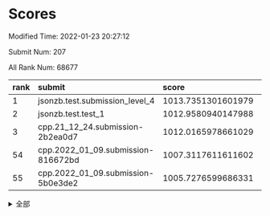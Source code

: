 # Scores

Modified Time: 2022-01-23 20:27:12

Submit Num: 207

All Rank Num: 68677

| rank |               submit               |       score        |       sigma        | pk_num |
| :--- | :--------------------------------- | :----------------- | :----------------- | :----- |
| 1    | jsonzb.test.submission_level_4     | 1013.7351301601979 | 0.7905766282303147 | 1328   |
| 2    | jsonzb.test.test_1                 | 1012.9580940147988 | 0.8001770892485892 | 1328   |
| 3    | cpp.21_12_24.submission-2b2ea0d7   | 1012.0165978661029 | 0.7884040213083202 | 1327   |
| 54   | cpp.2022_01_09.submission-816672bd | 1007.3117611611602 | 0.7328298648242647 | 1323   |
| 55   | cpp.2022_01_09.submission-5b0e3de2 | 1005.7276599686331 | 0.7211711717901501 | 1328   |


<details>
<summary>全部</summary>

| rank |                 submit                 |       score        |       sigma        | pk_num |
| :--- | :------------------------------------- | :----------------- | :----------------- | :----- |
| 1    | jsonzb.test.submission_level_4         | 1013.7351301601979 | 0.7905766282303147 | 1328   |
| 2    | jsonzb.test.test_1                     | 1012.9580940147988 | 0.8001770892485892 | 1328   |
| 3    | cpp.21_12_24.submission-2b2ea0d7       | 1012.0165978661029 | 0.7884040213083202 | 1327   |
| 4    | gobigger.level_3.submission_level_3_23 | 1011.5706879063436 | 0.7962658944825919 | 1328   |
| 5    | gobigger.level_3.submission_level_3_41 | 1011.38785175324   | 0.7605887619092246 | 1329   |
| 6    | gobigger.level_3.submission_level_3_30 | 1011.3033226262406 | 0.7723410388506982 | 1329   |
| 7    | gobigger.level_3.submission_level_3_28 | 1011.1856133682702 | 0.7686734858870614 | 1324   |
| 8    | gobigger.level_3.submission_level_3_4  | 1011.1552380583857 | 0.7593011574798948 | 1328   |
| 9    | gobigger.level_3.submission_level_3_21 | 1011.1531475519494 | 0.774146368232886  | 1330   |
| 10   | gobigger.level_3.submission_level_3_47 | 1010.9754887598805 | 0.7682066256681241 | 1323   |
| 11   | gobigger.level_3.submission_level_3_15 | 1010.8737996850003 | 0.789447847015628  | 1325   |
| 12   | gobigger.level_3.submission_level_3_45 | 1010.8513833867406 | 0.7695173298504567 | 1326   |
| 13   | gobigger.level_3.submission_level_3_24 | 1010.7832390894753 | 0.7680842616905272 | 1330   |
| 14   | gobigger.level_3.submission_level_3_38 | 1010.7104141988755 | 0.7960469871255643 | 1327   |
| 15   | gobigger.level_3.submission_level_3_29 | 1010.6752927759899 | 0.7600025674063892 | 1330   |
| 16   | gobigger.level_3.submission_level_3_27 | 1010.6699872412605 | 0.7813052349274727 | 1325   |
| 17   | gobigger.level_3.submission_level_3_32 | 1010.5627478556329 | 0.779887090679656  | 1328   |
| 18   | gobigger.level_3.submission_level_3_25 | 1010.5149649800201 | 0.773364420673618  | 1329   |
| 19   | gobigger.level_3.submission_level_3_40 | 1010.5038140659971 | 0.757410471117898  | 1330   |
| 20   | gobigger.level_3.submission_level_3_33 | 1010.465064251835  | 0.755794034232698  | 1329   |
| 21   | gobigger.level_3.submission_level_3_49 | 1010.4239646407871 | 0.7552735498232682 | 1326   |
| 22   | gobigger.level_3.submission_level_3_36 | 1010.3374001940805 | 0.7430766865521744 | 1327   |
| 23   | gobigger.level_3.submission_level_3_6  | 1010.3160611273386 | 0.7864312006649584 | 1327   |
| 24   | gobigger.level_3.submission_level_3_26 | 1010.2588268813806 | 0.7540299060368695 | 1325   |
| 25   | gobigger.level_3.submission_level_3_31 | 1010.205481029916  | 0.762157042539736  | 1322   |
| 26   | gobigger.level_3.submission_level_3_5  | 1010.1689246470925 | 0.7563148903787825 | 1326   |
| 27   | gobigger.level_3.submission_level_3_1  | 1009.9758520539053 | 0.7455569991345717 | 1328   |
| 28   | gobigger.level_3.submission_level_3_19 | 1009.9464815653554 | 0.7559598801374314 | 1328   |
| 29   | gobigger.level_3.submission_level_3_37 | 1009.9419161648484 | 0.7648439455595634 | 1323   |
| 30   | gobigger.level_3.submission_level_3_9  | 1009.8073599257858 | 0.7629792631660541 | 1328   |
| 31   | gobigger.level_3.submission_level_3_11 | 1009.6237064409997 | 0.7539004508226258 | 1326   |
| 32   | gobigger.level_3.submission_level_3_46 | 1009.5420814714291 | 0.7463001866550788 | 1332   |
| 33   | gobigger.level_3.submission_level_3_43 | 1009.5329857961907 | 0.7407858372092522 | 1323   |
| 34   | gobigger.level_3.submission_level_3_44 | 1009.5058673453991 | 0.744586375795654  | 1332   |
| 35   | gobigger.level_3.submission_level_3_18 | 1009.4730881859997 | 0.7641304786869177 | 1327   |
| 36   | gobigger.level_3.submission_level_3_16 | 1009.467123076705  | 0.7429290918217983 | 1331   |
| 37   | gobigger.level_3.submission_level_3_39 | 1009.4200907964957 | 0.7649275820220247 | 1331   |
| 38   | gobigger.level_3.submission_level_3_17 | 1009.4116145957483 | 0.7626119341201257 | 1326   |
| 39   | gobigger.level_3.submission_level_3_2  | 1009.3952767834902 | 0.7566516449832307 | 1330   |
| 40   | gobigger.level_3.submission_level_3_35 | 1009.3814851027266 | 0.7539471337265632 | 1331   |
| 41   | gobigger.level_3.submission_level_3_13 | 1009.3447929715044 | 0.7536762045225401 | 1329   |
| 42   | gobigger.level_3.submission_level_3_34 | 1009.3211805864132 | 0.7622429160359536 | 1328   |
| 43   | gobigger.level_3.submission_level_3_10 | 1009.3071809706306 | 0.7725592497113698 | 1329   |
| 44   | gobigger.level_3.submission_level_3_12 | 1009.2423820035553 | 0.7405668240089187 | 1325   |
| 45   | gobigger.level_3.submission_level_3_22 | 1009.1637288457778 | 0.7375538765282976 | 1324   |
| 46   | gobigger.level_3.submission_level_3_48 | 1009.0230507641035 | 0.7547866895317223 | 1322   |
| 47   | gobigger.level_3.submission_level_3_8  | 1008.8833885088357 | 0.7448955363077601 | 1321   |
| 48   | gobigger.level_3.submission_level_3_20 | 1008.613459578772  | 0.7719712505616378 | 1323   |
| 49   | gobigger.level_3.submission_level_3_42 | 1008.5435787916374 | 0.7555460588086232 | 1324   |
| 50   | gobigger.level_3.submission_level_3_7  | 1008.5010362454375 | 0.7452778390592827 | 1332   |
| 51   | gobigger.level_3.submission_level_3_3  | 1008.3330564272359 | 0.7389872384413794 | 1329   |
| 52   | gobigger.level_3.submission_level_3_14 | 1008.2390354798191 | 0.7400761626880554 | 1329   |
| 53   | gobigger.level_3.submission_level_3_0  | 1007.8373738529142 | 0.7396994265715668 | 1325   |
| 54   | cpp.2022_01_09.submission-816672bd     | 1007.3117611611602 | 0.7328298648242647 | 1323   |
| 55   | cpp.2022_01_09.submission-5b0e3de2     | 1005.7276599686331 | 0.7211711717901501 | 1328   |
| 56   | gobigger.level_1.submission_level_1_9  | 1004.8026488402538 | 0.7134463832586475 | 1327   |
| 57   | gobigger.level_1.submission_level_1_11 | 1004.7403259493543 | 0.7195371427947679 | 1319   |
| 58   | gobigger.level_1.submission_level_1_7  | 1004.3672131403897 | 0.7076605145519315 | 1326   |
| 59   | gobigger.level_1.submission_level_1_21 | 1004.1729859595575 | 0.7316619689493667 | 1326   |
| 60   | gobigger.level_1.submission_level_1_24 | 1004.1433714394468 | 0.7305826813101692 | 1331   |
| 61   | gobigger.level_1.submission_level_1_26 | 1003.9341127950053 | 0.7314372692793808 | 1327   |
| 62   | gobigger.level_1.submission_level_1_3  | 1003.8994795288231 | 0.7188398988121415 | 1326   |
| 63   | gobigger.level_1.submission_level_1_49 | 1003.8968358329136 | 0.7192851130301298 | 1329   |
| 64   | gobigger.level_1.submission_level_1_32 | 1003.895612638851  | 0.7126704541522655 | 1325   |
| 65   | gobigger.level_1.submission_level_1_35 | 1003.892655628893  | 0.7171336523345794 | 1325   |
| 66   | gobigger.level_1.submission_level_1_12 | 1003.8752005898936 | 0.7332508466268719 | 1323   |
| 67   | gobigger.level_1.submission_level_1_38 | 1003.864452014811  | 0.722914382432913  | 1324   |
| 68   | gobigger.level_1.submission_level_1_18 | 1003.8594648049682 | 0.7138316404669894 | 1322   |
| 69   | gobigger.level_1.submission_level_1_33 | 1003.7867136356414 | 0.7073169111662915 | 1324   |
| 70   | gobigger.level_1.submission_level_1_10 | 1003.6341835307044 | 0.7163808362744615 | 1328   |
| 71   | gobigger.level_1.submission_level_1_23 | 1003.5905112310254 | 0.7164671200936571 | 1325   |
| 72   | gobigger.level_1.submission_level_1_48 | 1003.5195525019388 | 0.714897064171477  | 1327   |
| 73   | gobigger.level_1.submission_level_1_40 | 1003.5180672729451 | 0.7107936352046238 | 1323   |
| 74   | gobigger.level_1.submission_level_1_34 | 1003.4893757600304 | 0.7122580058192374 | 1327   |
| 75   | gobigger.level_1.submission_level_1_19 | 1003.3938237921672 | 0.7239366872302475 | 1330   |
| 76   | gobigger.level_1.submission_level_1_43 | 1003.3503074078582 | 0.720322961350906  | 1332   |
| 77   | gobigger.level_1.submission_level_1_20 | 1003.3156227463479 | 0.7019538881265075 | 1325   |
| 78   | gobigger.level_1.submission_level_1_6  | 1003.2634977365269 | 0.7092081979048434 | 1326   |
| 79   | gobigger.level_1.submission_level_1_30 | 1003.2351690962313 | 0.7077211535492179 | 1332   |
| 80   | gobigger.level_1.submission_level_1_39 | 1003.186255590168  | 0.7286589669174064 | 1323   |
| 81   | gobigger.level_1.submission_level_1_17 | 1003.180574742321  | 0.7164828981198607 | 1328   |
| 82   | gobigger.level_1.submission_level_1_37 | 1003.1225205636983 | 0.7090586955039219 | 1329   |
| 83   | gobigger.level_1.submission_level_1_44 | 1003.1201366697393 | 0.7126615206629116 | 1325   |
| 84   | gobigger.level_1.submission_level_1_36 | 1003.0471775135792 | 0.7205505428016264 | 1323   |
| 85   | gobigger.level_1.submission_level_1_4  | 1003.0060011787134 | 0.7242642266792243 | 1324   |
| 86   | gobigger.level_1.submission_level_1_2  | 1002.9988859347267 | 0.7159874223615487 | 1331   |
| 87   | gobigger.level_1.submission_level_1_31 | 1002.9909408055189 | 0.716751064602592  | 1329   |
| 88   | gobigger.level_1.submission_level_1_13 | 1002.9766123159021 | 0.7178055594991225 | 1323   |
| 89   | gobigger.level_1.submission_level_1_42 | 1002.9766112723163 | 0.7053626464100152 | 1330   |
| 90   | gobigger.level_1.submission_level_1_29 | 1002.94563768163   | 0.7116107464899694 | 1320   |
| 91   | gobigger.level_1.submission_level_1_15 | 1002.9438654400215 | 0.7113557949065751 | 1326   |
| 92   | gobigger.level_1.submission_level_1_27 | 1002.8729800248193 | 0.7133731286257735 | 1325   |
| 93   | gobigger.level_1.submission_level_1_16 | 1002.8480486007016 | 0.7219610547316659 | 1330   |
| 94   | gobigger.level_1.submission_level_1_41 | 1002.7693019046764 | 0.7176197786828525 | 1323   |
| 95   | gobigger.level_1.submission_level_1_5  | 1002.7441730391328 | 0.7135707426202524 | 1330   |
| 96   | gobigger.level_1.submission_level_1_45 | 1002.7244892098286 | 0.7199310439198836 | 1331   |
| 97   | gobigger.level_1.submission_level_1_1  | 1002.6912305316348 | 0.711677535059563  | 1324   |
| 98   | gobigger.level_1.submission_level_1_47 | 1002.6742876708913 | 0.716685976770495  | 1337   |
| 99   | gobigger.level_1.submission_level_1_46 | 1002.6423690322134 | 0.7039621527605727 | 1331   |
| 100  | gobigger.level_1.submission_level_1_25 | 1002.5490810815809 | 0.7203700228395373 | 1325   |
| 101  | gobigger.level_1.submission_level_1_8  | 1002.5096976004272 | 0.7135710933634305 | 1329   |
| 102  | gobigger.level_1.submission_level_1_0  | 1002.3062119292545 | 0.7231458212559201 | 1328   |
| 103  | gobigger.level_1.submission_level_1_14 | 1002.2211702325751 | 0.7142632677704878 | 1325   |
| 104  | gobigger.level_1.submission_level_1_22 | 1002.1850076457292 | 0.7156057467502259 | 1326   |
| 105  | gobigger.level_1.submission_level_1_28 | 1001.9487241332859 | 0.7139307636908517 | 1329   |
| 106  | gobigger.random.submission_random_47   | 996.96727225988    | 0.7020368069957771 | 1329   |
| 107  | gobigger.random.submission_random_10   | 996.9638499285747  | 0.7095678714830326 | 1328   |
| 108  | gobigger.random.submission_random_13   | 996.8860174291752  | 0.7139306530560052 | 1334   |
| 109  | gobigger.random.submission_random_8    | 996.826493372566   | 0.7109514187190956 | 1324   |
| 110  | gobigger.random.submission_random_22   | 996.7995870224249  | 0.7146634328694405 | 1330   |
| 111  | gobigger.random.submission_random_18   | 996.7473131759796  | 0.692444000204513  | 1333   |
| 112  | gobigger.random.submission_random_44   | 996.5779476764725  | 0.7147243673583091 | 1325   |
| 113  | gobigger.random.submission_random_1    | 996.5085560258959  | 0.7131630777777467 | 1324   |
| 114  | gobigger.random.submission_random_27   | 996.4723963525292  | 0.707485847254888  | 1329   |
| 115  | gobigger.random.submission_random_5    | 996.401494430824   | 0.710588988485857  | 1318   |
| 116  | gobigger.random.submission_random_15   | 996.2759046239876  | 0.7042228796338644 | 1332   |
| 117  | gobigger.random.submission_random_49   | 996.1894285368948  | 0.706142102897098  | 1326   |
| 118  | gobigger.random.submission_random_41   | 996.1415300881513  | 0.7116404397291806 | 1330   |
| 119  | gobigger.random.submission_random_21   | 996.0952138578521  | 0.716661204338957  | 1328   |
| 120  | gobigger.random.submission_random_6    | 995.9935331816035  | 0.725014771365801  | 1326   |
| 121  | gobigger.random.submission_random_43   | 995.9842571986557  | 0.7221691258474497 | 1330   |
| 122  | gobigger.random.submission_random_16   | 995.972827842539   | 0.7188346349649339 | 1330   |
| 123  | gobigger.random.submission_random_38   | 995.9611362038523  | 0.7184594629543918 | 1332   |
| 124  | gobigger.random.submission_random_20   | 995.918230518231   | 0.7066474874259716 | 1327   |
| 125  | gobigger.random.submission_random_42   | 995.9099176563911  | 0.7077323149995368 | 1325   |
| 126  | gobigger.random.submission_random_12   | 995.8307639490167  | 0.7160887741550914 | 1325   |
| 127  | gobigger.random.submission_random_17   | 995.7896517835235  | 0.7261009094318136 | 1325   |
| 128  | gobigger.random.submission_random_48   | 995.7724249867497  | 0.7122016101371834 | 1330   |
| 129  | gobigger.random.submission_random_14   | 995.7717784037438  | 0.7137381004981423 | 1320   |
| 130  | gobigger.random.submission_random_37   | 995.6957260855551  | 0.7119069375374553 | 1329   |
| 131  | gobigger.random.submission_random_25   | 995.6741062346758  | 0.7245866499266478 | 1326   |
| 132  | gobigger.random.submission_random_24   | 995.6677540288696  | 0.7051402303309519 | 1327   |
| 133  | gobigger.random.submission_random_33   | 995.640562431061   | 0.7174882523804983 | 1325   |
| 134  | gobigger.random.submission_random_34   | 995.6015786465124  | 0.703954402170987  | 1325   |
| 135  | gobigger.random.submission_random_46   | 995.5028457059393  | 0.7095345770010678 | 1330   |
| 136  | gobigger.random.submission_random_28   | 995.4211812629743  | 0.7091119941089726 | 1328   |
| 137  | gobigger.random.submission_random_35   | 995.3821483548771  | 0.7084841269033622 | 1338   |
| 138  | gobigger.random.submission_random_40   | 995.3447765213364  | 0.7124196258458434 | 1332   |
| 139  | gobigger.random.submission_random_26   | 995.3069353834842  | 0.7196984320886903 | 1328   |
| 140  | gobigger.random.submission_random_45   | 995.2396480212652  | 0.7002953285638648 | 1329   |
| 141  | gobigger.random.submission_random_7    | 995.1594894323899  | 0.7244658216166724 | 1330   |
| 142  | gobigger.random.submission_random_2    | 995.1458268569174  | 0.7112162372938728 | 1326   |
| 143  | gobigger.random.submission_random_31   | 995.0767576055051  | 0.7211551316795833 | 1330   |
| 144  | gobigger.random.submission_random_0    | 995.0636748806334  | 0.70983632084608   | 1327   |
| 145  | gobigger.random.submission_random_4    | 995.0487905097203  | 0.6936462437479306 | 1327   |
| 146  | gobigger.random.submission_random_9    | 994.9479448763599  | 0.7032330462745755 | 1327   |
| 147  | gobigger.random.submission_random_36   | 994.8883587248763  | 0.7177637986912908 | 1326   |
| 148  | gobigger.random.submission_random_23   | 994.887281268983   | 0.7093585437821404 | 1329   |
| 149  | gobigger.random.submission_random_32   | 994.8120302549079  | 0.7081803962675353 | 1325   |
| 150  | gobigger.random.submission_random_19   | 994.7928222640843  | 0.7058776042342464 | 1323   |
| 151  | gobigger.random.submission_random_3    | 994.7063076938231  | 0.7220510907498722 | 1323   |
| 152  | gobigger.random.submission_random_39   | 994.6263658763394  | 0.717369522332085  | 1329   |
| 153  | gobigger.random.submission_random_30   | 994.5689347176016  | 0.7089651407007623 | 1326   |
| 154  | gobigger.random.submission_random_29   | 994.4159595867394  | 0.7203411312944612 | 1326   |
| 155  | gobigger.random.submission_random_11   | 994.3289539154539  | 0.7147521718928593 | 1327   |
| 156  | gobigger.level_2.submission_level_2_2  | 993.8851147487139  | 0.7481656533841454 | 1324   |
| 157  | gobigger.level_2.submission_level_2_17 | 993.6843197548915  | 0.7285949102161541 | 1327   |
| 158  | gobigger.level_2.submission_level_2_25 | 993.3472915134048  | 0.755379990477697  | 1327   |
| 159  | gobigger.level_2.submission_level_2_35 | 993.2327263591553  | 0.7243361910704804 | 1325   |
| 160  | gobigger.level_2.submission_level_2_38 | 993.197658533861   | 0.742007069932049  | 1331   |
| 161  | gobigger.level_2.submission_level_2_47 | 993.0793732004457  | 0.726208764765173  | 1326   |
| 162  | gobigger.level_2.submission_level_2_24 | 993.0381007828868  | 0.7519641832916973 | 1329   |
| 163  | gobigger.level_2.submission_level_2_49 | 992.98724975588    | 0.747917148279721  | 1326   |
| 164  | gobigger.level_2.submission_level_2_21 | 992.9619106013956  | 0.7416769708381669 | 1324   |
| 165  | gobigger.level_2.submission_level_2_14 | 992.9511047794495  | 0.734252286152401  | 1327   |
| 166  | gobigger.level_2.submission_level_2_20 | 992.912211173955   | 0.7257444909060865 | 1325   |
| 167  | gobigger.level_2.submission_level_2_40 | 992.8296745871403  | 0.7376666097188067 | 1328   |
| 168  | gobigger.level_2.submission_level_2_26 | 992.791327121445   | 0.7418423670955907 | 1323   |
| 169  | gobigger.level_2.submission_level_2_30 | 992.7808788340161  | 0.7595581212081307 | 1325   |
| 170  | gobigger.level_2.submission_level_2_34 | 992.7476923653478  | 0.7299039140157132 | 1329   |
| 171  | gobigger.level_2.submission_level_2_3  | 992.7191032329927  | 0.7406293475322935 | 1328   |
| 172  | gobigger.level_2.submission_level_2_12 | 992.6383657571812  | 0.7478447259118013 | 1327   |
| 173  | gobigger.level_2.submission_level_2_27 | 992.6251677363329  | 0.7246596863780149 | 1329   |
| 174  | gobigger.level_2.submission_level_2_44 | 992.5463733369453  | 0.7409836972566288 | 1327   |
| 175  | gobigger.level_2.submission_level_2_28 | 992.4346285530745  | 0.7409909291841801 | 1329   |
| 176  | gobigger.level_2.submission_level_2_6  | 992.3686857345731  | 0.7376068161883171 | 1323   |
| 177  | gobigger.level_2.submission_level_2_18 | 992.3422496743253  | 0.7558175431922188 | 1331   |
| 178  | gobigger.level_2.submission_level_2_41 | 992.2070055340389  | 0.7361365152775212 | 1329   |
| 179  | gobigger.level_2.submission_level_2_36 | 992.1141534031485  | 0.7374033282531286 | 1328   |
| 180  | gobigger.level_2.submission_level_2_48 | 992.0872943381407  | 0.7320314102358558 | 1330   |
| 181  | gobigger.level_2.submission_level_2_37 | 992.0694093335389  | 0.7563796711838393 | 1328   |
| 182  | gobigger.level_2.submission_level_2_42 | 991.9600545783396  | 0.7466389252624802 | 1330   |
| 183  | gobigger.level_2.submission_level_2_31 | 991.8903601737514  | 0.7455745855110391 | 1321   |
| 184  | gobigger.level_2.submission_level_2_32 | 991.889218280952   | 0.7411333105851698 | 1326   |
| 185  | gobigger.level_2.submission_level_2_13 | 991.8736528189289  | 0.7450149768186878 | 1323   |
| 186  | gobigger.level_2.submission_level_2_5  | 991.8591996323269  | 0.7529208480179873 | 1323   |
| 187  | gobigger.level_2.submission_level_2_23 | 991.7596223910658  | 0.7503088794001042 | 1329   |
| 188  | gobigger.level_2.submission_level_2_16 | 991.7039564291429  | 0.7388042436499637 | 1328   |
| 189  | gobigger.level_2.submission_level_2_43 | 991.6594317805668  | 0.7548994458421864 | 1331   |
| 190  | gobigger.level_2.submission_level_2_1  | 991.6570715294156  | 0.7368510688298837 | 1327   |
| 191  | gobigger.level_2.submission_level_2_8  | 991.5417853829134  | 0.7547365323433086 | 1326   |
| 192  | gobigger.level_2.submission_level_2_9  | 991.4875937312844  | 0.7351645154854585 | 1329   |
| 193  | gobigger.level_2.submission_level_2_46 | 991.4728561568669  | 0.7479010723076479 | 1324   |
| 194  | gobigger.level_2.submission_level_2_0  | 991.4722476545842  | 0.7470740502704687 | 1324   |
| 195  | gobigger.level_2.submission_level_2_22 | 991.4298650973626  | 0.7441917002684255 | 1326   |
| 196  | gobigger.level_2.submission_level_2_45 | 991.397506999712   | 0.7574093607490938 | 1331   |
| 197  | gobigger.level_2.submission_level_2_15 | 991.3477928615108  | 0.7532734798746262 | 1327   |
| 198  | gobigger.level_2.submission_level_2_19 | 991.3329482518902  | 0.7614658941040882 | 1326   |
| 199  | gobigger.level_2.submission_level_2_10 | 991.2392197592534  | 0.7479886171986293 | 1330   |
| 200  | gobigger.level_2.submission_level_2_4  | 990.9452926377131  | 0.7495004640614228 | 1326   |
| 201  | gobigger.level_2.submission_level_2_29 | 990.8882177363521  | 0.7791316143351142 | 1328   |
| 202  | gobigger.level_2.submission_level_2_39 | 990.8728153828998  | 0.7512294434725253 | 1330   |
| 203  | gobigger.level_2.submission_level_2_7  | 990.8240631332511  | 0.7543308273950455 | 1328   |
| 204  | gobigger.level_2.submission_level_2_11 | 990.5441543387575  | 0.7712505268111765 | 1325   |
| 205  | gobigger.level_2.submission_level_2_33 | 990.1970930742793  | 0.7723129021153575 | 1326   |
| 206  | gobigger.none.submission_none_1        | 978.6643838855952  | 1.2867506420335182 | 1327   |
| 207  | gobigger.none.submission_none_0        | 975.041657940439   | 1.4949841036651883 | 1331   |

</details>